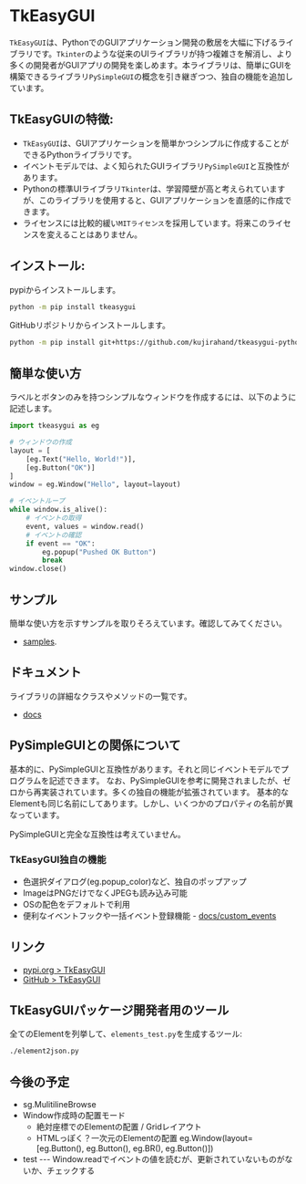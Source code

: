 # TkEasyGUI

`TkEasyGUI`は、PythonでのGUIアプリケーション開発の敷居を大幅に下げるライブラリです。`Tkinter`のような従来のUIライブラリが持つ複雑さを解消し、より多くの開発者がGUIアプリの開発を楽しめます。本ライブラリは、簡単にGUIを構築できるライブラリ`PySimpleGUI`の概念を引き継ぎつつ、独自の機能を追加しています。

## TkEasyGUIの特徴:

- `TkEasyGUI`は、GUIアプリケーションを簡単かつシンプルに作成することができるPythonライブラリです。
- イベントモデルでは、よく知られたGUIライブラリ`PySimpleGUI`と互換性があります。
- Pythonの標準UIライブラリ`Tkinter`は、学習障壁が高と考えられていますが、このライブラリを使用すると、GUIアプリケーションを直感的に作成できます。
- ライセンスには比較的緩い`MITライセンス`を採用しています。将来このライセンスを変えることはありません。

## インストール:

pypiからインストールします。

```sh
python -m pip install tkeasygui
```

GitHubリポジトリからインストールします。

```sh
python -m pip install git+https://github.com/kujirahand/tkeasygui-python
```

## 簡単な使い方

ラベルとボタンのみを持つシンプルなウィンドウを作成するには、以下のように記述します。

```py
import tkeasygui as eg

# ウィンドウの作成
layout = [
    [eg.Text("Hello, World!")],
    [eg.Button("OK")]
]
window = eg.Window("Hello", layout=layout)

# イベントループ
while window.is_alive():
    # イベントの取得
    event, values = window.read()
    # イベントの確認
    if event == "OK":
        eg.popup("Pushed OK Button")
        break
window.close()
```

## サンプル

簡単な使い方を示すサンプルを取りそろえています。確認してみてください。

- [samples](https://github.com/kujirahand/tkeasygui-python/tree/main/tests).

## ドキュメント

ライブラリの詳細なクラスやメソッドの一覧です。

- [docs](https://github.com/kujirahand/tkeasygui-python/tree/main/docs)

## PySimpleGUIとの関係について

基本的に、PySimpleGUIと互換性があります。それと同じイベントモデルでプログラムを記述できます。
なお、PySimpleGUIを参考に開発されましたが、ゼロから再実装されています。多くの独自の機能が拡張されています。
基本的なElementも同じ名前にしてあります。しかし、いくつかのプロパティの名前が異なっています。

PySimpleGUIと完全な互換性は考えていません。

### TkEasyGUI独自の機能

- 色選択ダイアログ(eg.popup_color)など、独自のポップアップ
- ImageはPNGだけでなくJPEGも読み込み可能
- OSの配色をデフォルトで利用
- 便利なイベントフックや一括イベント登録機能 - [docs/custom_events](docs/custom_events.md)

## リンク

- [pypi.org > TkEasyGUI](https://pypi.org/project/tkeasygui/)
- [GitHub > TkEasyGUI](https://github.com/kujirahand/tkeasygui-python/)

## TkEasyGUIパッケージ開発者用のツール

全てのElementを列挙して、`elements_test.py`を生成するツール:

```sh
./element2json.py
```

## 今後の予定

- sg.MulitilineBrowse
- Window作成時の配置モード
  - 絶対座標でのElementの配置 / Gridレイアウト
  - HTMLっぽく？一次元のElementの配置 eg.Window(layout=[eg.Button(), eg.Button(), eg.BR(), eg.Button()])
- test --- Window.readでイベントの値を読むが、更新されていないものがないか、チェックする

